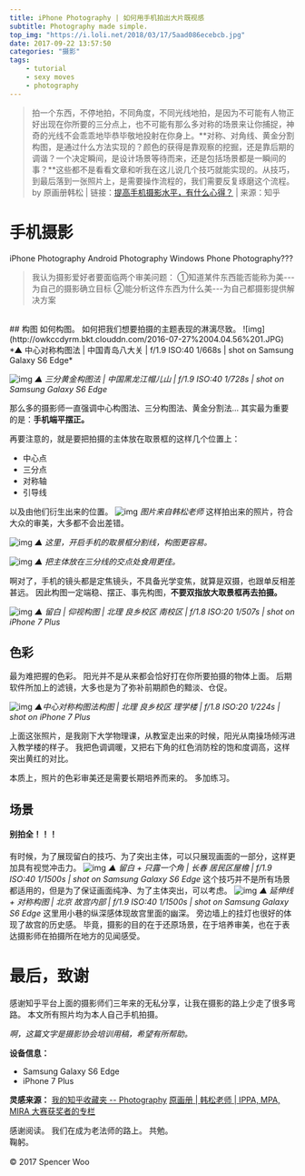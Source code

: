 ```yaml
---
title: iPhone Photography | 如何用手机拍出大片既视感
subtitle: Photography made simple.
top_img: "https://i.loli.net/2018/03/17/5aad086ecebcb.jpg"
date: 2017-09-22 13:57:50
categories: "摄影"
tags:
	- tutorial
	- sexy moves
	- photography
---
```


> 拍一个东西，不停地拍，不同角度，不同光线地拍，是因为不可能有人物正好出现在你所要的三分点上，也不可能有那么多对称的场景来让你捕捉，神奇的光线不会乖乖地毕恭毕敬地投射在你身上。**对称、对角线、黄金分割构图，是通过什么方法实现的？颜色的获得是靠观察的挖掘，还是靠后期的调谐？一个决定瞬间，是设计场景等待而来，还是包括场景都是一瞬间的事？**这些都不是看看文章和听我在这儿说几个技巧就能实现的。从技巧，到最后落到一张照片上，是需要操作流程的，我们需要反复琢磨这个流程。</br>by 原画册韩松 | 链接：[提高手机摄影水平，有什么心得？](http://www.zhihu.com/question/20921841/answer/131411394) | 来源：知乎

# 手机摄影

iPhone Photography
Android Photography
Windows Phone Photography???

>我认为摄影爱好者要面临两个审美问题：
①知道某件东西能否能称为美---为自己的摄影确立目标
②能分析这件东西为什么美---为自己都摄影提供解决方案

</br>
## 构图
如何构图。
如何把我们想要拍摄的主题表现的淋漓尽致。
![img](http://owkccdyrm.bkt.clouddn.com/2016-07-27%2004.04.56%201.JPG)
*▲ 中心对称构图法 | 中国青岛八大关 | f/1.9 ISO:40 1/668s | shot on Samsung Galaxy S6 Edge*

![img](http://owkccdyrm.bkt.clouddn.com/2016-07-16%2006.35.42%201.jpg)
*▲ 三分黄金构图法 | 中国黑龙江帽儿山 | f/1.9 ISO:40 1/728s | shot on Samsung Galaxy S6 Edge*

那么多的摄影师一直强调中心构图法、三分构图法、黄金分割法...
其实最为重要的是：**手机端平摆正。**

再要注意的，就是要把拍摄的主体放在取景框的这样几个位置上：
 - 中心点
 - 三分点
 - 对称轴
 - 引导线

以及由他们衍生出来的位置。
![img](http://owkccdyrm.bkt.clouddn.com/12.jpg)
*图片来自韩松老师*
这样拍出来的照片，符合大众的审美，大多都不会出差错。

![img](http://owkccdyrm.bkt.clouddn.com/steps.jpg)
*▲ 这里，开启手机的取景框分割线，构图更容易。*

![img](http://owkccdyrm.bkt.clouddn.com/IMG_7364.PNG)
*▲ 把主体放在三分线的交点处食用更佳。*

啊对了，手机的镜头都是定焦镜头，不具备光学变焦，就算是双摄，也跟单反相差甚远。
因此构图一定端稳、摆正、事先构图，**不要双指放大取景框再去拍摄。**

![img](http://owkccdyrm.bkt.clouddn.com/building.jpg)
*▲ 留白 | 仰视构图 | 北理 良乡校区 南校区 | f/1.8 ISO:20 1/507s | shot on iPhone 7 Plus*

## 色彩
最为难把握的色彩。
阳光并不是从来都会恰好打在你所要拍摄的物体上面。
后期软件所加上的滤镜，大多也是为了弥补前期颜色的黯淡、仓促。

![img](http://owkccdyrm.bkt.clouddn.com/IMG_7309.jpg)
*▲中心对称构图法构图 | 北理 良乡校区 理学楼 | f/1.8 ISO:20 1/224s | shot on iPhone 7 Plus*

上面这张照片，是我刚下大学物理课，从教室走出来的时候，阳光从南操场倾泻进入教学楼的样子。
我把色调调暖，又把右下角的红色消防栓的饱和度调高，这样突出黄红的对比。

本质上，照片的色彩审美还是需要长期培养而来的。
多加练习。


## 场景
#### 别拍全！！！
有时候，为了展现留白的技巧、为了突出主体，可以只展现画面的一部分，这样更加具有视觉冲击力。
![img](http://owkccdyrm.bkt.clouddn.com/2016-06-27%2003.27.39%201.JPG)
*▲ 留白 + 只露一个角 | 长春 居民区屋檐 | f/1.9 ISO:40 1/1500s | shot on Samsung Galaxy S6 Edge*
这个技巧并不是所有场景都适用的，但是为了保证画面纯净、为了主体突出，可以考虑。
![img](http://owkccdyrm.bkt.clouddn.com/IMG_20160613_122206-01.JPEG)
*▲ 延伸线 + 对称构图 | 北京 故宫内部 | f/1.9 ISO:40 1/1500s | shot on Samsung Galaxy S6 Edge*
这里用小巷的纵深感体现故宫里面的幽深。
旁边墙上的挂灯也很好的体现了故宫的历史感。
毕竟，摄影的目的在于还原场景，在于培养审美，也在于表达摄影师在拍摄所在地方的见闻感受。

# 最后，致谢
感谢知乎平台上面的摄影师们三年来的无私分享，让我在摄影的路上少走了很多弯路。
本文所有照片均为本人自己手机拍摄。

*啊，这篇文字是摄影协会培训用稿，希望有所帮助。*

**设备信息：**
- Samsung Galaxy S6 Edge
- iPhone 7 Plus

**灵感来源：**
[我的知乎收藏夹 -- Photography](http://www.zhihu.com/collection/70657927)
[原画册 | 韩松老师 | IPPA, MPA, MIRA 大赛获奖者的专栏](http://zhuanlan.zhihu.com/o-album)

感谢阅读。
我们在成为老法师的路上。
共勉。
</br>
鞠躬。
</br>
</br>
© 2017 Spencer Woo
